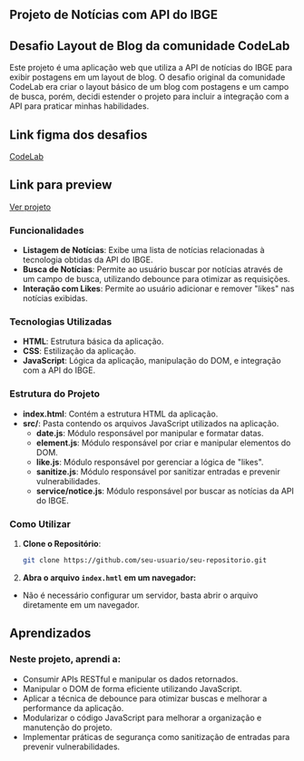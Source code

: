 ## Projeto de Notícias com API do IBGE

## Desafio Layout de Blog da comunidade CodeLab
Este projeto é uma aplicação web que utiliza a API de notícias do IBGE para exibir postagens em um layout de blog. O desafio original da comunidade CodeLab era criar o layout básico de um blog com postagens e um campo de busca, porém, decidi estender o projeto para incluir a integração com a API para praticar minhas habilidades.

## Link figma dos desafios 
[CodeLab](https://www.figma.com/design/Yb9IBH56g7T1hdIyZ3BMNO/Desafios---CodeLab?node-id=257087-8&t=zEiZdP6EcTY90fsB-0)

## Link para preview
[Ver projeto](https://gilecampos.github.io/codelab-blog01/)

### Funcionalidades

- **Listagem de Notícias**: Exibe uma lista de notícias relacionadas à tecnologia obtidas da API do IBGE.
- **Busca de Notícias**: Permite ao usuário buscar por notícias através de um campo de busca, utilizando debounce para otimizar as requisições.
- **Interação com Likes**: Permite ao usuário adicionar e remover "likes" nas notícias exibidas.

### Tecnologias Utilizadas

- **HTML**: Estrutura básica da aplicação.
- **CSS**: Estilização da aplicação.
- **JavaScript**: Lógica da aplicação, manipulação do DOM, e integração com a API do IBGE.

### Estrutura do Projeto

- **index.html**: Contém a estrutura HTML da aplicação.
- **src/**: Pasta contendo os arquivos JavaScript utilizados na aplicação.
  - **date.js**: Módulo responsável por manipular e formatar datas.
  - **element.js**: Módulo responsável por criar e manipular elementos do DOM.
  - **like.js**: Módulo responsável por gerenciar a lógica de "likes".
  - **sanitize.js**: Módulo responsável por sanitizar entradas e prevenir vulnerabilidades.
  - **service/notice.js**: Módulo responsável por buscar as notícias da API do IBGE.

### Como Utilizar

1. **Clone o Repositório**:
   ```bash
   git clone https://github.com/seu-usuario/seu-repositorio.git

2. **Abra o arquivo `index.hmtl` em um navegador:**
  - Não é necessário configurar um servidor, basta abrir o arquivo diretamente em um navegador.

## Aprendizados
### Neste projeto, aprendi a:

  - Consumir APIs RESTful e manipular os dados retornados.
  - Manipular o DOM de forma eficiente utilizando JavaScript.
  - Aplicar a técnica de debounce para otimizar buscas e melhorar a performance da aplicação.
  - Modularizar o código JavaScript para melhorar a organização e manutenção do projeto.
  - Implementar práticas de segurança como sanitização de entradas para prevenir vulnerabilidades.
